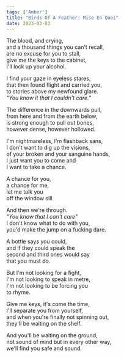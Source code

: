 ```yaml
---
tags: ['Amber']
title: "Birds Of A Feather: Mise En Quoi"
date: 2023-03-03
---
```


The blood, and crying,  
and a thousand things you can't recall,  
are no excuse for you to stall,  
give me the keys to the cabinet,  
I'll lock up your alcohol.  

I find your gaze in eyeless stares,  
that then found flight and carried you,  
to stories above my newfound glare.  
*"You know it that I couldn't care."*  

The difference in the downwards pull,  
from here and from the earth below,  
is strong enough to pull out bones,  
however dense, however hollowed.  

I'm nightmareless, I'm flashback sans,  
I don't want to dig up the visions,  
of your broken and your sanguine hands,  
I just want you to come and  
I want to take a chance.  

A chance for you,  
a chance for me,  
let me talk you  
off the window sill.  

And then we're through.  
*"You know that I can't care"*  
I don't know what to do with you,  
you'd make the jump on a fucking dare.  

A bottle says you could,  
and if they could speak the  
second and third ones would say  
that you must do.  

But I'm not looking for a fight,  
I'm not looking to speak in metre,  
I'm not looking to be forcing you  
to rhyme.  

Give me keys, it's come the time,  
I'll separate you from yourself,  
and when you're finally not spinning out,  
they'll be waiting on the shelf.  

And you'll be waiting on the ground,  
not sound of mind but in every other way,  
we'll find you safe and sound.
